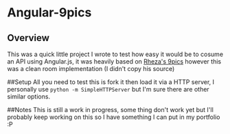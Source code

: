 # Angular-9pics


## Overview
This was a quick little project I wrote to test how easy it would be to cosume an API using Angular.js, it was heavily based on [Rheza's 9pics](https://github.com/rheza/9pics) however this was a clean room implementation (I didn't copy his source)

##Setup
All you need to test this is fork it then load it via a HTTP server, I personally use `python -m SimpleHTTPServer` but I'm sure there are other similar options. 

##Notes
This is still a work in progress, some thing don't work yet but I'll probably keep working on this so I have something I can put in my portfolio :P